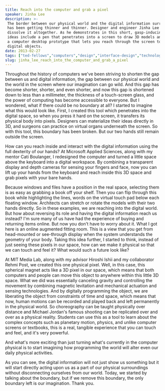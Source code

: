 ```yaml
---
title: Reach into the computer and grab a pixel
speaker: Jinha Lee
description: >-
 The border between our physical world and the digital information surrounding us
 has been getting thinner and thinner. Designer and engineer Jinha Lee wants to
 dissolve it altogether. As he demonstrates in this short, gasp-inducing talk, his
 ideas include a pen that penetrates into a screen to draw 3D models and SpaceTop,
 a computer desktop prototype that lets you reach through the screen to manipulate
 digital objects.
date: 2013-02-27
tags: ["ted-fellows","computers","design","interface-design","technology","virtual-reality"]
slug: jinha_lee_reach_into_the_computer_and_grab_a_pixel
---
```


Throughout the history of computers we've been striving to shorten the gap between us and
digital information, the gap between our physical world and the world in the screen where
our imagination can go wild. And this gap has become shorter, shorter, and even shorter,
and now this gap is shortened down to less than a millimeter, the thickness of a
touch-screen glass, and the power of computing has become accessible to everyone. But I
wondered, what if there could be no boundary at all? I started to imagine what this would
look like. First, I created this tool which penetrates into the digital space, so when you
press it hard on the screen, it transfers its physical body into pixels. Designers can
materialize their ideas directly in 3D, and surgeons can practice on virtual organs
underneath the screen. So with this tool, this boundary has been broken. But our two hands
still remain outside the screen.

How can you reach inside and interact with the digital information using the full
dexterity of our hands? At Microsoft Applied Sciences, along with my mentor Cati
Boulanger, I redesigned the computer and turned a little space above the keyboard into a
digital workspace. By combining a transparent display and depth cameras for sensing your
fingers and face, now you can lift up your hands from the keyboard and reach inside this
3D space and grab pixels with your bare hands. 

Because windows and files have a position in the real space, selecting them is as easy as
grabbing a book off your shelf. Then you can flip through this book while highlighting the
lines, words on the virtual touch pad below each floating window. Architects can stretch
or rotate the models with their two hands directly. So in these examples, we are reaching
into the digital world. But how about reversing its role and having the digital
information reach us instead? I'm sure many of us have had the experience of buying and
returning items online. But now you don't have to worry about it. What I got here is an
online augmented fitting room. This is a view that you get from head-mounted or
see-through display when the system understands the geometry of your body. Taking this
idea further, I started to think, instead of just seeing these pixels in our space, how
can we make it physical so that we can touch and feel it? What would such a future look
like?

At MIT Media Lab, along with my advisor Hiroshi Ishii and my collaborator Rehmi Post, we
created this one physical pixel. Well, in this case, this spherical magnet acts like a 3D
pixel in our space, which means that both computers and people can move this object to
anywhere within this little 3D space. What we did was essentially canceling gravity and
controlling the movement by combining magnetic levitation and mechanical actuation and
sensing technologies. And by digitally programming the object, we are liberating the
object from constraints of time and space, which means that now, human motions can be
recorded and played back and left permanently in the physical world. So choreography can
be taught physically over distance and Michael Jordan's famous shooting can be replicated
over and over as a physical reality. Students can use this as a tool to learn about the
complex concepts such as planetary motion, physics, and unlike computer screens or
textbooks, this is a real, tangible experience that you can touch and feel, and it's very
powerful.

And what's more exciting than just turning what's currently in the computer physical is to
start imagining how programming the world will alter even our daily physical activities.

As you can see, the digital information will not just show us something but it will start
directly acting upon us as a part of our physical surroundings without disconnecting
ourselves from our world. Today, we started by talking about the boundary, but if we
remove this boundary, the only boundary left is our imagination. Thank you.

<!--
ad_duration=3.33
event="TED2013"
external_start_time=0
intro_duration=11.82
is_subtitle_required="False"
is_talk_featured="True"
language="en"
language_swap="False"
native_language="en"
number_of_related_talks=6
number_of_speakers=1
number_of_subtitled_videos=36
number_of_tags=6
number_of_talk_download_languages=37
number_of_talk_more_resources=0
number_of_talk_recommendations=0
number_of_talks_take_actions=0
post_ad_duration=0.83
published_timestamp="2013-07-03 15:01:15"
recording_date="2013-02-27"
speaker_description="Designer, inventor, entrepreneur"
speaker_is_published=1
speaker_name="Jinha Lee"
talk_name="Reach into the computer and grab a pixel"
talks_tags=["ted-fellows","computers","design","interface-design","technology","virtual-reality"]
url_audio="https://download.ted.com/talks/JinhaLee_2013.mp3?apikey=acme-roadrunner"
url_photo_speaker="https://pe.tedcdn.com/images/ted/f40d310d3153c12bb47d1a211c9dccff3ff1f94c_254x191.jpg"
url_photo_talk="https://pe.tedcdn.com/images/ted/6bfe8f02c232861849cf6bfe526840bc9de54851_2880x1620.jpg"
url_webpage="https://www.ted.com/talks/jinha_lee_reach_into_the_computer_and_grab_a_pixel"
video_type_name="TED Stage Talk"
-->